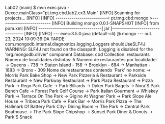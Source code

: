 Lab02 (main) $ mvn exec:java -Dexec.mainClass="pt.tmg.cbd.lab2.ex3.Main"
[INFO] Scanning for projects...
[INFO] 
[INFO] --------------------------< pt.tmg.cbd:mongo >--------------------------
[INFO] Building mongo 0.0.1-SNAPSHOT
[INFO]   from pom.xml
[INFO] --------------------------------[ jar ]---------------------------------
[INFO] 
[INFO] --- exec:3.5.0:java (default-cli) @ mongo ---
out. 23, 2024 10:09:36 DA TARDE com.mongodb.internal.diagnostics.logging.Loggers shouldUseSLF4J
WARNING: SLF4J not found on the classpath.  Logging is disabled for the 'org.mongodb.driver' component
Database: cbd
Collection: restaurants
Numero de localidades distintas: 5
Numero de restaurantes por localidade:
 -> Queens - 738
 -> Staten Island - 158
 -> Brooklyn - 684
 -> Manhattan - 1883
 -> Bronx - 309
Nome de restaurantes contendo 'Park' no nome:
 -> Morris Park Bake Shop
 -> New Park Pizzeria & Restaurant
 -> Parkside Restaurant
 -> New Parkway Restaurant
 -> Park Plaza Restaurant
 -> Pizza Park
 -> Rego Park Cafe
 -> Park Billiards
 -> Dyker Park Bagels
 -> Nora'S Park Bench Cafe
 -> Forest Park Golf Course
 -> Park Italian Gourment
 -> Whiskey Park
 -> Terrace On The Park
 -> Gigino At Wagner Park
 -> Park Slope Ale House
 -> Tribeca Park Cafe
 -> Park Bar
 -> Morris Park Pizza
 -> The Hallmark Of Battery Park City- Dining Room
 -> The Park
 -> Central Park Boathouse
 -> The Park Slope Chipshop
 -> Sunset Park Diner & Donuts
 -> Park'S Snack
